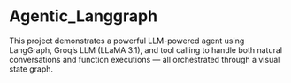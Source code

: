 # Agentic_Langgraph
This project demonstrates a powerful LLM-powered agent using LangGraph, Groq’s LLM (LLaMA 3.1), and tool calling to handle both natural conversations and function executions — all orchestrated through a visual state graph.
